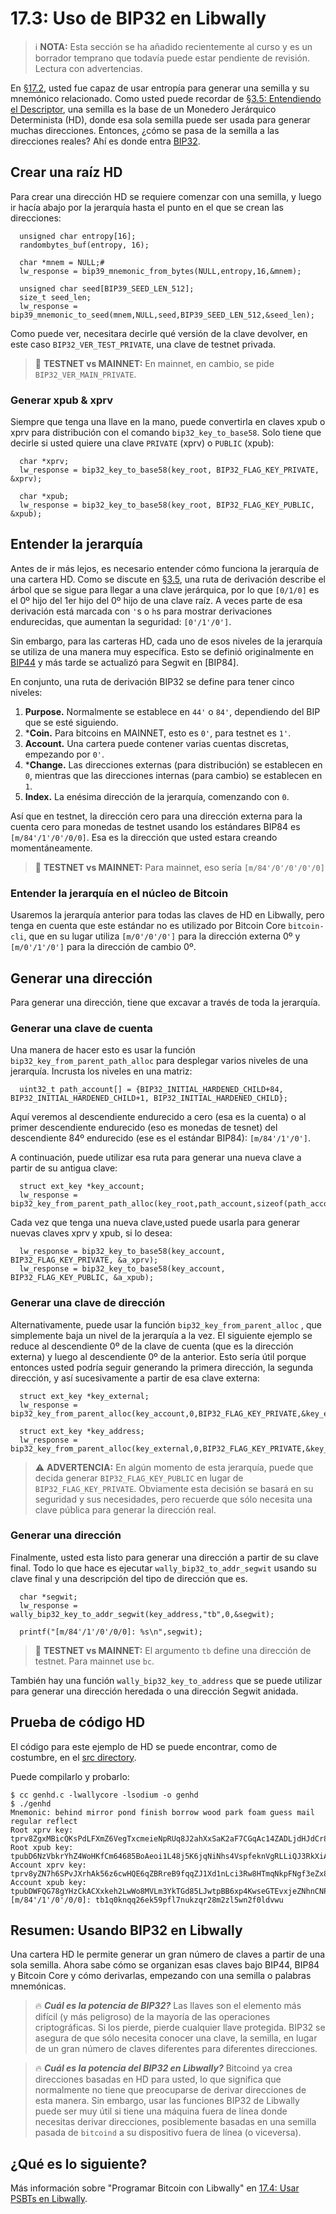 # 17.3: Uso de BIP32 en Libwally

> :information_source: **NOTA:** Esta sección se ha añadido recientemente al curso y es un borrador temprano que todavía puede estar pendiente de revisión. Lectura con advertencias.

En [§17.2](17_2_Usando_BIP39_en_Libwally.md), usted fue capaz de usar entropía para generar una semilla y su mnemónico relacionado. Como usted puede recordar de [§3.5: Entendiendo el Descriptor](03_5_Entendiendo_El_Descriptor.md), una semilla es la base de un Monedero Jerárquico Determinista (HD), donde esa sola semilla puede ser usada para generar muchas direcciones. Entonces, ¿cómo se pasa de la semilla a las direcciones reales? Ahí es donde entra [BIP32](https://en.bitcoin.it/wiki/BIP_0032).

## Crear una raíz HD

Para crear una dirección HD se requiere comenzar con una semilla, y luego ir hacía abajo por la jerarquía hasta el punto en el que se crean las direcciones:
```
  unsigned char entropy[16];  
  randombytes_buf(entropy, 16);

  char *mnem = NULL;# 
  lw_response = bip39_mnemonic_from_bytes(NULL,entropy,16,&mnem);
  
  unsigned char seed[BIP39_SEED_LEN_512];
  size_t seed_len;  
  lw_response = bip39_mnemonic_to_seed(mnem,NULL,seed,BIP39_SEED_LEN_512,&seed_len);
```
Como puede ver, necesitara decirle qué versión de la clave devolver, en este caso `BIP32_VER_TEST_PRIVATE`, una clave de testnet privada.

> :link: **TESTNET vs MAINNET:** En mainnet, en cambio, se pide `BIP32_VER_MAIN_PRIVATE`.

### Generar xpub & xprv

Siempre que tenga una llave en la mano, puede convertirla en claves xpub o xprv para distribución con el comando `bip32_key_to_base58`. Solo tiene que decirle si usted quiere una clave `PRIVATE` (xprv) o `PUBLIC` (xpub):

```
  char *xprv;
  lw_response = bip32_key_to_base58(key_root, BIP32_FLAG_KEY_PRIVATE, &xprv);

  char *xpub;  
  lw_response = bip32_key_to_base58(key_root, BIP32_FLAG_KEY_PUBLIC, &xpub);
```
## Entender la jerarquía

Antes de ir más lejos, es necesario entender cómo funciona la jerarquía de una cartera HD. Como se discute en [§3.5](03_5_Entendiendo_El_Descriptor.md), una ruta de derivación describe el árbol que se sigue para llegar a una clave jerárquica, por lo que `[0/1/0]` es el 0º hijo del 1er hijo del 0º hijo de una clave raíz. A veces parte de esa derivación está marcada con `'`s o `h`s para mostrar derivaciones endurecidas, que aumentan la seguridad: `[0'/1'/0']`.

Sin embargo, para las carteras HD, cada uno de esos niveles de la jerarquía se utiliza de una manera muy específica. Esto se definió originalmente en [BIP44](https://github.com/bitcoin/bips/blob/master/bip-0044.mediawiki) y más tarde se actualizó para Segwit en [BIP84].

En conjunto, una ruta de derivación BIP32 se define para tener cinco niveles:
1. **Purpose.** Normalmente se establece en `44'` o `84'`, dependiendo del BIP que se esté siguiendo.
2. ***Coin.** Para bitcoins en MAINNET, esto es `0'`, para testnet es `1'`.
3. **Account.** Una cartera puede contener varias cuentas discretas, empezando por `0'`.
4. ***Change.** Las direcciones externas (para distribución) se establecen en `0`, mientras que las direcciones internas (para cambio) se establecen en `1`.
5. **Index.** La enésima dirección de la jerarquía, comenzando con `0`.

Así que en testnet, la dirección cero para una dirección externa para la cuenta cero para monedas de testnet usando los estándares BIP84 es `[m/84'/1'/0'/0/0]`. Esa es la dirección que usted estara creando momentáneamente.

> :link: **TESTNET vs MAINNET:** Para mainnet, eso sería `[m/84'/0'/0'/0'/0]`

### Entender la jerarquía en el núcleo de Bitcoin

Usaremos la jerarquía anterior para todas las claves de HD en Libwally, pero tenga en cuenta que este estándar no es utilizado por Bitcoin Core `bitcoin-cli`, que en su lugar utiliza `[m/0'/0'/0']` para la dirección externa 0º y `[m/0'/1'/0']` para la dirección de cambio 0º.

## Generar una dirección

Para generar una dirección, tiene que excavar a través de toda la jerarquía.

### Generar una clave de cuenta

Una manera de hacer esto es usar la función `bip32_key_from_parent_path_alloc` para desplegar varios niveles de una jerarquía. Incrusta los niveles en una matriz:
```
  uint32_t path_account[] = {BIP32_INITIAL_HARDENED_CHILD+84, BIP32_INITIAL_HARDENED_CHILD+1, BIP32_INITIAL_HARDENED_CHILD};
```
Aquí veremos al descendiente endurecido a cero (esa es la cuenta) o al primer descendiente endurecido (eso es monedas de tesnet) del descendiente 84º endurecido (ese es el estándar BIP84): `[m/84'/1'/0']`.

A continuación, puede utilizar esa ruta para generar una nueva clave a partir de su antigua clave:
```
  struct ext_key *key_account;
  lw_response = bip32_key_from_parent_path_alloc(key_root,path_account,sizeof(path_account),BIP32_FLAG_KEY_PRIVATE,&key_account);
```
Cada vez que tenga una nueva clave,usted  puede usarla para generar nuevas claves xprv y xpub, si lo desea:
```
  lw_response = bip32_key_to_base58(key_account, BIP32_FLAG_KEY_PRIVATE, &a_xprv);
  lw_response = bip32_key_to_base58(key_account, BIP32_FLAG_KEY_PUBLIC, &a_xpub);
```
### Generar una clave de dirección

Alternativamente, puede usar la función `bip32_key_from_parent_alloc` , que simplemente baja un nivel de la jerarquía a la vez. El siguiente ejemplo se reduce al descendiente 0º de la clave de cuenta (que es la dirección externa) y luego al descendiente 0º de la anterior. Esto sería útil porque entonces usted podría seguir generando la primera dirección, la segunda dirección, y así sucesivamente a partir de esa clave externa:
```
  struct ext_key *key_external;  
  lw_response = bip32_key_from_parent_alloc(key_account,0,BIP32_FLAG_KEY_PRIVATE,&key_external);

  struct ext_key *key_address;  
  lw_response = bip32_key_from_parent_alloc(key_external,0,BIP32_FLAG_KEY_PRIVATE,&key_address);
```
> :warning: **ADVERTENCIA:** En algún momento de esta jerarquía, puede que decida generar `BIP32_FLAG_KEY_PUBLIC` en lugar de `BIP32_FLAG_KEY_PRIVATE`. Obviamente esta decisión se basará en su seguridad y sus necesidades, pero recuerde que sólo necesita una clave pública para generar la dirección real.

### Generar una dirección

Finalmente, usted esta listo para generar una dirección a partir de su clave final. Todo lo que hace es ejecutar `wally_bip32_to_addr_segwit` usando su clave final y una descripción del tipo de dirección que es.
```
  char *segwit;
  lw_response = wally_bip32_key_to_addr_segwit(key_address,"tb",0,&segwit);

  printf("[m/84'/1'/0'/0/0]: %s\n",segwit);
```  
> :link: **TESTNET vs MAINNET:** El argumento `tb` define una dirección de testnet. Para mainnet use `bc`.

También hay una función `wally_bip32_key_to_address` que se puede utilizar para generar una dirección heredada o una dirección Segwit anidada.

## Prueba de código HD

El código para este ejemplo de HD se puede encontrar, como de costumbre, en el [src directory](src/16_3_genhd.c).

Puede compilarlo y probarlo:
```
$ cc genhd.c -lwallycore -lsodium -o genhd
$ ./genhd
Mnemonic: behind mirror pond finish borrow wood park foam guess mail regular reflect
Root xprv key: tprv8ZgxMBicQKsPdLFXmZ6VegTxcmeieNpRUq8J2ahXxSaK2aF7CGqAc14ZADLjdHJdCr8oR2Zng9YH1x1A7EBaajQLVGNtxc4YpFejdE3wyj8
Root xpub key: tpubD6NzVbkrYhZ4WoHKfCm64685BoAeoi1L48j5K6jqNiNhs4VspfeknVgRLLiQJ3RkXiA9VxguUjmEwobtmrXNbhXsPHfm9W5HJR9DKRGaGJ2
Account xprv key: tprv8yZN7h6SPvJXrhAk56z6cwHQE6qZBRreB9fqqZJ1Xd1nLci3Rw8HTmqNkpFNgf3eZx8hYzhFWafUhHSt3HgF13aHvCE6kveS7gZAyfQwMDi
Account xpub key: tpubDWFQG78gYHzCkACXxkeh2LwWo8MVLm3YkTGd85LJwtpBB6xp4KwseGTEvxjeZNhnCNPdfZqRcgcZZAka4tD3xGS2J53WKHPMRhG357VKsqT
[m/84'/1'/0'/0/0]: tb1q0knqq26ek59pfl7nukzqr28m2zl5wn2f0ldvwu
```
## Resumen: Usando BIP32 en Libwally

Una cartera HD le permite generar un gran número de claves a partir de una sola semilla. Ahora sabe cómo se organizan esas claves bajo BIP44, BIP84 y Bitcoin Core y cómo derivarlas, empezando con una semilla o palabras mnemónicas.

> :fire: ***Cuál es la potencia de BIP32?*** Las llaves son el elemento más difícil (y más peligroso) de la mayoría de las operaciones criptográficas. Si los pierde, pierde cualquier llave protegida. BIP32 se asegura de que sólo necesita conocer una clave, la semilla, en lugar de un gran número de claves diferentes para diferentes direcciones.

> :fire: ***Cuál es la potencia del BIP32 en Libwally?*** Bitcoind ya crea direcciones basadas en HD para usted, lo que significa que normalmente no tiene que preocuparse de derivar direcciones de esta manera. Sin embargo, usar las funciones BIP32 de Libwally puede ser muy útil si tiene una máquina fuera de línea donde necesitas derivar direcciones, posiblemente basadas en una semilla pasada de `bitcoind` a su dispositivo fuera de línea (o viceversa).
 
## ¿Qué es lo siguiente?

Más información sobre "Programar Bitcoin con Libwally" en [17.4: Usar PSBTs en Libwally](17_4_Usando_PSBTs_en_Libwally.md).
